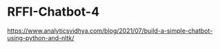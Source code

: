 # RFFI-Chatbot-4
https://www.analyticsvidhya.com/blog/2021/07/build-a-simple-chatbot-using-python-and-nltk/
